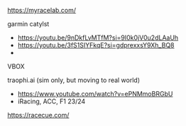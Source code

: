 https://myracelab.com/

garmin catylst
- https://youtu.be/9nDkfLvMTfM?si=9I0k0jV0u2dLAaUh
- https://youtu.be/3fS1SIYFkqE?si=gdprexxsY9Xh_BQ8
- 

VBOX

traophi.ai (sim only, but moving to real world)
- https://www.youtube.com/watch?v=ePNMmoBRGbU
- iRacing, ACC, F1 23/24

https://racecue.com/